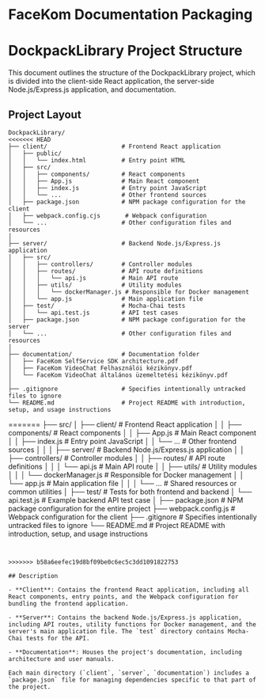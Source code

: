 FaceKom Documentation Packaging
===============================

# DockpackLibrary Project Structure

This document outlines the structure of the DockpackLibrary project, which is divided into the client-side React application, the server-side Node.js/Express.js application, and documentation.

## Project Layout

```
DockpackLibrary/
<<<<<<< HEAD
├── client/                     # Frontend React application
│   ├── public/
│   │   └── index.html          # Entry point HTML
│   ├── src/
│   │   ├── components/         # React components
│   │   ├── App.js              # Main React component
│   │   ├── index.js            # Entry point JavaScript
│   │   └── ...                 # Other frontend sources
│   ├── package.json            # NPM package configuration for the client
│   ├── webpack.config.cjs       # Webpack configuration
│   └── ...                     # Other configuration files and resources
│
├── server/                     # Backend Node.js/Express.js application
│   ├── src/
│   │   ├── controllers/        # Controller modules
│   │   ├── routes/             # API route definitions
│   │   │   └── api.js          # Main API route
│   │   ├── utils/              # Utility modules
│   │   │   └── dockerManager.js # Responsible for Docker management
│   │   └── app.js              # Main application file
│   ├── test/                   # Mocha-Chai tests
│   │   └── api.test.js         # API test cases
│   ├── package.json            # NPM package configuration for the server
│   └── ...                     # Other configuration files and resources
│
├── documentation/              # Documentation folder
│   ├── FaceKom SelfService SDK architecture.pdf
│   ├── FaceKom VideoChat Felhasználói kézikönyv.pdf
│   └── FaceKom VideoChat általános üzemeltetési kézikönyv.pdf
│
├── .gitignore                  # Specifies intentionally untracked files to ignore
└── README.md                   # Project README with introduction, setup, and usage instructions
```
=======
├── src/
│   ├── client/                # Frontend React application
│   │   ├── components/        # React components
│   │   ├── App.js             # Main React component
│   │   ├── index.js           # Entry point JavaScript
│   │   └── ...                # Other frontend sources
│   │
│   ├── server/                # Backend Node.js/Express.js application
│   │   ├── controllers/       # Controller modules
│   │   ├── routes/            # API route definitions
│   │   │   └── api.js         # Main API route
│   │   ├── utils/             # Utility modules
│   │   │   └── dockerManager.js # Responsible for Docker management
│   │   └── app.js             # Main application file
│   │
│   └── ...                    # Shared resources or common utilities
│
├── test/                      # Tests for both frontend and backend
│   └── api.test.js            # Example backend API test case
│
├── package.json               # NPM package configuration for the entire project
├── webpack.config.js          # Webpack configuration for the client
├── .gitignore                 # Specifies intentionally untracked files to ignore
└── README.md                  # Project README with introduction, setup, and usage instructions

```


>>>>>>> b58a6eefec19d8bf09be0c6ec5c3dd1091822753

## Description

- **Client**: Contains the frontend React application, including all React components, entry points, and the Webpack configuration for bundling the frontend application.

- **Server**: Contains the backend Node.js/Express.js application, including API routes, utility functions for Docker management, and the server's main application file. The `test` directory contains Mocha-Chai tests for the API.

- **Documentation**: Houses the project's documentation, including architecture and user manuals.

Each main directory (`client`, `server`, `documentation`) includes a `package.json` file for managing dependencies specific to that part of the project.
